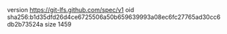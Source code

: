 version https://git-lfs.github.com/spec/v1
oid sha256:b1d35dfd26d4ce6725506a50b659639993a08ec6fc27765ad30cc6db2b73524a
size 1459
